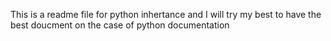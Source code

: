 This is a readme file for python inhertance and I will try my best to have the best doucment on the case of python documentation
